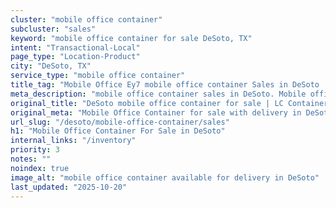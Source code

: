 ```yaml
---
cluster: "mobile office container"
subcluster: "sales"
keyword: "mobile office container for sale DeSoto, TX"
intent: "Transactional-Local"
page_type: "Location-Product"
city: "DeSoto, TX"
service_type: "mobile office container"
title_tag: "Mobile Office Ey7 mobile office container Sales in DeSoto | LC Container"
meta_description: "mobile office container sales in DeSoto. Mobile office containers for workspace solutions. Fast delivery, competitive pricing. Serving mobile office container area. Quote ID: YND. Call (214) 524-4168 for your free quote today."
original_title: "DeSoto mobile office container for sale | LC Container"
original_meta: "Mobile Office Container for sale with delivery in DeSoto, TX. LC Container — local Since 2003. Get pricing today."
url_slug: "/desoto/mobile-office-container/sales"
h1: "Mobile Office Container For Sale in DeSoto"
internal_links: "/inventory"
priority: 3
notes: ""
noindex: true
image_alt: "mobile office container available for delivery in DeSoto"
last_updated: "2025-10-20"
---
```


<!-- TODO: Add unique city/inventory copy, images, and internal links here. -->
